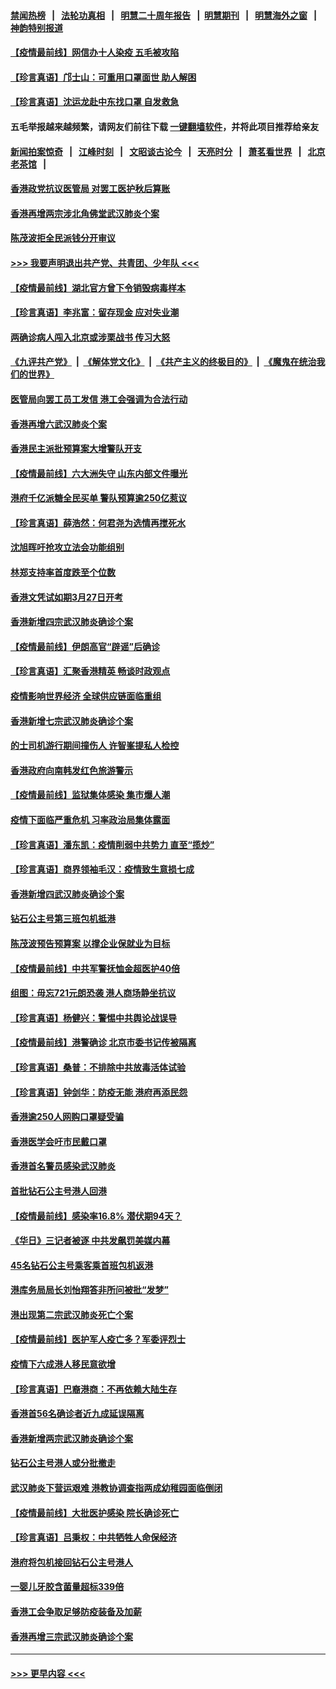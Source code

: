 #### [禁闻热榜](热点新闻.md?=0)  &nbsp;&nbsp;|&nbsp;&nbsp; [法轮功真相](https://github.com/gfw-breaker/truth/blob/master/README.md?=0) &nbsp;&nbsp;|&nbsp;&nbsp; [明慧二十周年报告](https://github.com/gfw-breaker/mh-reports/blob/master/README.md?=0) &nbsp;&nbsp;|&nbsp;&nbsp;[明慧期刊](https://github.com/gfw-breaker/mh-qikan) &nbsp;&nbsp;|&nbsp;&nbsp; [明慧海外之窗](https://github.com/gfw-breaker/mh-news/blob/master/README.md?=0) &nbsp;&nbsp;|&nbsp;&nbsp; [神韵特别报道](https://github.com/gfw-breaker/mh-news/blob/master/shenyun.md?=0)
#### [【疫情最前线】网信办十人染疫 五毛被攻陷](../pages/nsc415/n11903757.md?t=03012002) 
#### [【珍言真语】邝士山：可重用口罩面世 助人解困](../pages/nsc415/n11903875.md?t=03012002) 
#### [【珍言真语】沈运龙赴中东找口罩 自发救急](../pages/nsc415/n11903291.md?t=03012002) 
#### 五毛举报越来越频繁，请网友们前往下载 [一键翻墙软件](https://github.com/gfw-breaker/ssr-accounts)，并将此项目推荐给亲友
#### [新闻拍案惊奇](https://github.com/gfw-breaker/banned-news/blob/master/pages/link4.md) &nbsp;&nbsp;|&nbsp;&nbsp; [江峰时刻](https://github.com/gfw-breaker/banned-news/blob/master/pages/link4.md) &nbsp;&nbsp;|&nbsp;&nbsp; [文昭谈古论今](https://github.com/gfw-breaker/banned-news/blob/master/pages/link4.md) &nbsp;&nbsp;|&nbsp;&nbsp; [天亮时分](https://github.com/gfw-breaker/banned-news/blob/master/pages/link4.md) &nbsp;&nbsp;|&nbsp;&nbsp; [萧茗看世界](https://github.com/gfw-breaker/banned-news/blob/master/pages/link4.md) &nbsp;&nbsp;|&nbsp;&nbsp; [北京老茶馆](https://github.com/gfw-breaker/banned-news/blob/master/pages/link4.md) &nbsp;&nbsp;|&nbsp;&nbsp; 
#### [香港政党抗议医管局 对罢工医护秋后算账](../pages/nsc415/n11901746.md?t=03012002) 
#### [香港再增两宗涉北角佛堂武汉肺炎个案](../pages/nsc415/n11901737.md?t=03012002) 
#### [陈茂波拒全民派钱分开审议](../pages/nsc415/n11901672.md?t=03012002) 
#### [>>> 我要声明退出共产党、共青团、少年队 <<<](https://github.com/begood0513/goodnews/blob/master/quit/letter.md) 
#### [【疫情最前线】湖北官方曾下令销毁病毒样本](../pages/nsc415/n11901518.md?t=03012002) 
#### [【珍言真语】李兆富：留存现金 应对失业潮](../pages/nsc415/n11901448.md?t=03012002) 
#### [两确诊病人闯入北京或涉栗战书 传习大怒](../pages/nsc415/n11901180.md?t=03012002) 
#### [《九评共产党》](https://github.com/begood0513/9ping.md/blob/master/README.md) &nbsp;|&nbsp; [《解体党文化》](../../../../jtdwh.md/blob/master/README.md)  &nbsp;|&nbsp; [《共产主义的终极目的》](../../../../gczydzjmd.md/blob/master/README.md) &nbsp;|&nbsp; [《魔鬼在统治我们的世界》](../../../../mgztzwmdsj.md/blob/master/README.md) 
#### [医管局向罢工员工发信 港工会强调为合法行动](../pages/nsc415/n11898870.md?t=03012002) 
#### [香港再增六武汉肺炎个案](../pages/nsc415/n11898843.md?t=03012002) 
#### [香港民主派批预算案大增警队开支](../pages/nsc415/n11898813.md?t=03012002) 
#### [【疫情最前线】六大洲失守 山东内部文件曝光](../pages/nsc415/n11898455.md?t=03012002) 
#### [港府千亿派糖全民买单 警队预算逾250亿惹议](../pages/nsc415/n11898608.md?t=03012002) 
#### [【珍言真语】薛浩然：何君尧为选情再搅死水](../pages/nsc415/n11898269.md?t=03012002) 
#### [沈旭晖吁抢攻立法会功能组别](../pages/nsc415/n11896084.md?t=03012002) 
#### [林郑支持率首度跌至个位数](../pages/nsc415/n11896058.md?t=03012002) 
#### [香港文凭试如期3月27日开考](../pages/nsc415/n11896055.md?t=03012002) 
#### [香港新增四宗武汉肺炎确诊个案](../pages/nsc415/n11896040.md?t=03012002) 
#### [【疫情最前线】伊朗高官“辟谣”后确诊](../pages/nsc415/n11895902.md?t=03012002) 
#### [【珍言真语】汇聚香港精英 畅谈时政观点](../pages/nsc415/n11895733.md?t=03012002) 
#### [疫情影响世界经济 全球供应链面临重组](../pages/nsc415/n11895634.md?t=03012002) 
#### [香港新增七宗武汉肺炎确诊个案](../pages/nsc415/n11893498.md?t=03012002) 
#### [的士司机游行期间撞伤人 许智峯提私人检控](../pages/nsc415/n11893483.md?t=03012002) 
#### [香港政府向南韩发红色旅游警示](../pages/nsc415/n11893398.md?t=03012002) 
#### [【疫情最前线】监狱集体感染 集市爆人潮](../pages/nsc415/n11893181.md?t=03012002) 
#### [疫情下面临严重危机  习率政治局集体露面](../pages/nsc415/n11893305.md?t=03012002) 
#### [【珍言真语】潘东凯：疫情削弱中共势力 直至“揽炒”](../pages/nsc415/n11892866.md?t=03012002) 
#### [【珍言真语】商界领袖毛汉：疫情致生意损七成](../pages/nsc415/n11890348.md?t=03012002) 
#### [香港新增四武汉肺炎确诊个案](../pages/nsc415/n11890610.md?t=03012002) 
#### [钻石公主号第三班包机抵港](../pages/nsc415/n11890645.md?t=03012002) 
#### [陈茂波预告预算案 以撑企业保就业为目标](../pages/nsc415/n11890574.md?t=03012002) 
#### [【疫情最前线】中共军警抚恤金超医护40倍](../pages/nsc415/n11890458.md?t=03012002) 
#### [组图：毋忘721元朗恐袭 港人商场静坐抗议](../pages/nsc415/n11876882.md?t=03012002) 
#### [【珍言真语】杨健兴：警惕中共舆论战误导](../pages/nsc415/n11888131.md?t=03012002) 
#### [【疫情最前线】港警确诊 北京市委书记传被隔离](../pages/nsc415/n11886872.md?t=03012002) 
#### [【珍言真语】桑普：不排除中共放毒活体试验](../pages/nsc415/n11886832.md?t=03012002) 
#### [【珍言真语】钟剑华：防疫无能 港府再添民怨](../pages/nsc415/n11884504.md?t=03012002) 
#### [香港逾250人网购口罩疑受骗](../pages/nsc415/n11884388.md?t=03012002) 
#### [香港医学会吁市民戴口罩](../pages/nsc415/n11884367.md?t=03012002) 
#### [香港首名警员感染武汉肺炎](../pages/nsc415/n11884357.md?t=03012002) 
#### [首批钻石公主号港人回港](../pages/nsc415/n11884333.md?t=03012002) 
#### [【疫情最前线】感染率16.8% 潜伏期94天？](../pages/nsc415/n11884256.md?t=03012002) 
#### [《华日》三记者被逐 中共发飙罚美媒内幕](../pages/nsc415/n11884184.md?t=03012002) 
#### [45名钻石公主号乘客乘首班包机返港](../pages/nsc415/n11881770.md?t=03012002) 
#### [港库务局局长刘怡翔答非所问被批“发梦”](../pages/nsc415/n11881752.md?t=03012002) 
#### [港出现第二宗武汉肺炎死亡个案](../pages/nsc415/n11881736.md?t=03012002) 
#### [【疫情最前线】医护军人疫亡多？军委评烈士](../pages/nsc415/n11881655.md?t=03012002) 
#### [疫情下六成港人移民意欲增](../pages/nsc415/n11881699.md?t=03012002) 
#### [【珍言真语】巴裔港商：不再依赖大陆生存](../pages/nsc415/n11881126.md?t=03012002) 
#### [香港首56名确诊者近九成延误隔离](../pages/nsc415/n11879079.md?t=03012002) 
#### [香港新增两宗武汉肺炎确诊个案](../pages/nsc415/n11879064.md?t=03012002) 
#### [钻石公主号港人或分批撤走](../pages/nsc415/n11879029.md?t=03012002) 
#### [武汉肺炎下营运艰难 港教协调查指两成幼稚园面临倒闭](../pages/nsc415/n11878989.md?t=03012002) 
#### [【疫情最前线】大批医护感染 院长确诊死亡](../pages/nsc415/n11878595.md?t=03012002) 
#### [【珍言真语】吕秉权：中共牺牲人命保经济](../pages/nsc415/n11878390.md?t=03012002) 
#### [港府将包机接回钻石公主号港人](../pages/nsc415/n11876352.md?t=03012002) 
#### [一婴儿牙胶含菌量超标339倍](../pages/nsc415/n11876336.md?t=03012002) 
#### [香港工会争取足够防疫装备及加薪](../pages/nsc415/n11876313.md?t=03012002) 
#### [香港再增三宗武汉肺炎确诊个案](../pages/nsc415/n11876297.md?t=03012002) 

----
#### [ >>> 更早内容 <<< ](../indexes/nsc415-earlier.md)
